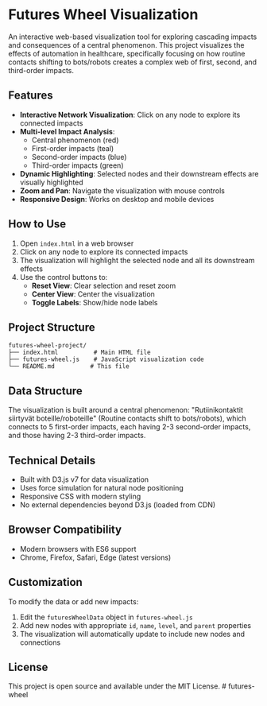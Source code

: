 # Futures Wheel Visualization

An interactive web-based visualization tool for exploring cascading impacts and consequences of a central phenomenon. This project visualizes the effects of automation in healthcare, specifically focusing on how routine contacts shifting to bots/robots creates a complex web of first, second, and third-order impacts.

## Features

- **Interactive Network Visualization**: Click on any node to explore its connected impacts
- **Multi-level Impact Analysis**: 
  - Central phenomenon (red)
  - First-order impacts (teal) 
  - Second-order impacts (blue)
  - Third-order impacts (green)
- **Dynamic Highlighting**: Selected nodes and their downstream effects are visually highlighted
- **Zoom and Pan**: Navigate the visualization with mouse controls
- **Responsive Design**: Works on desktop and mobile devices

## How to Use

1. Open `index.html` in a web browser
2. Click on any node to explore its connected impacts
3. The visualization will highlight the selected node and all its downstream effects
4. Use the control buttons to:
   - **Reset View**: Clear selection and reset zoom
   - **Center View**: Center the visualization
   - **Toggle Labels**: Show/hide node labels

## Project Structure

```
futures-wheel-project/
├── index.html          # Main HTML file
├── futures-wheel.js    # JavaScript visualization code
└── README.md          # This file
```

## Data Structure

The visualization is built around a central phenomenon: "Rutiinikontaktit siirtyvät boteille/roboteille" (Routine contacts shift to bots/robots), which connects to 5 first-order impacts, each having 2-3 second-order impacts, and those having 2-3 third-order impacts.

## Technical Details

- Built with D3.js v7 for data visualization
- Uses force simulation for natural node positioning
- Responsive CSS with modern styling
- No external dependencies beyond D3.js (loaded from CDN)

## Browser Compatibility

- Modern browsers with ES6 support
- Chrome, Firefox, Safari, Edge (latest versions)

## Customization

To modify the data or add new impacts:

1. Edit the `futuresWheelData` object in `futures-wheel.js`
2. Add new nodes with appropriate `id`, `name`, `level`, and `parent` properties
3. The visualization will automatically update to include new nodes and connections

## License

This project is open source and available under the MIT License.
#   f u t u r e s - w h e e l 
 
 

